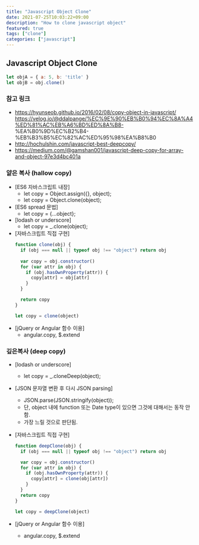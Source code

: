 ```yaml
---
title: "Javascript Object Clone"
date: 2021-07-25T10:03:22+09:00
description: "How to clone javascript object"
featured: true
tags: ["clone"]
categories: ["javascript"]
---
```


## Javascript Object Clone

```javascript
let objA = { a: 5, b: 'title' }
let objB = obj.clone()
```
### 참고 링크
* https://hyunseob.github.io/2016/02/08/copy-object-in-javascript/
https://velog.io/@ddalpange/%EC%9E%90%EB%B0%94%EC%8A%A4%ED%81%AC%EB%A6%BD%ED%8A%B8-
%EA%B0%9D%EC%B2%B4-%EB%B3%B5%EC%82%AC%ED%95%98%EA%B8%B0
* http://hochulshin.com/javascript-best-deepcopy/
* https://medium.com/@gamshan001/javascript-deep-copy-for-array-and-object-97e3d4bc401a

### 얕은 복사 (hallow copy)
* [ES6 자바스크립트 내장]
  * let copy = Object.assign({}, object);
  * let copy = Object.clone(object);
* [ES6 spread 문법]
  * let copy = {...object};
* [lodash or underscore]
  * let copy = _.clone(object);
* [자바스크립트 직접 구현]
  ```javascript
  function clone(obj) {
    if (obj === null || typeof obj !== "object") return obj
    
    var copy = obj.constructor()
    for (var attr in obj) {
      if (obj.hasOwnProperty(attr)) {
        copy[attr] = obj[attr]
      }
    }

    return copy
  }

  let copy = clone(object)
  ```
* [jQuery or Angular 함수 이용]
  * angular.copy, $.extend

### 깊은복사 (deep copy)
* [lodash or underscore]
  * let copy = _.cloneDeep(object);
* [JSON 문자열 변환 후 다시 JSON parsing]
  * JSON.parse(JSON.stringify(object));
  * 단, object 내에 function 또는 Date type이 있으면 그것에 대해서는 동작 안함.
  * 가장 느릴 것으로 판단됨.
* [자바스크립트 직접 구현]
  ```javascript
  function deepClone(obj) {
    if (obj === null || typeof obj !== "object") return obj

    var copy = obj.constructor()
    for (var attr in obj) {
      if (obj.hasOwnProperty(attr)) {
        copy[attr] = clone(obj[attr])
      }
    }
    return copy
  }

  let copy = deepClone(object)
  ```

* [jQuery or Angular 함수 이용]
  * angular.copy, $.extend
